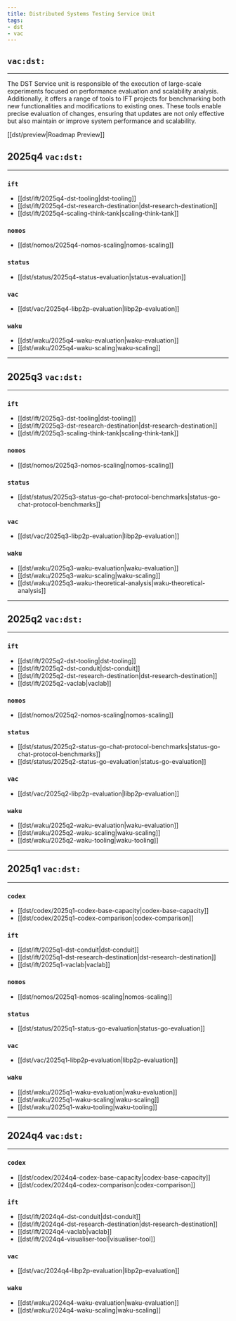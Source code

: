 ```yaml
---
title: Distributed Systems Testing Service Unit
tags:
- dst
- vac
---
```



## `vac:dst:`

---

The DST Service unit is responsible of the execution of large-scale 
experiments focused on performance evaluation and scalability analysis.
Additionally, it offers a range of tools to IFT projects for benchmarking
both new functionalities and modifications to existing ones. 
These tools enable precise evaluation of changes, ensuring that updates 
are not only effective but also maintain or improve system performance and scalability.


[[dst/preview|Roadmap Preview]]

## 2025q4 `vac:dst:`
---

### `ift`
* [[dst/ift/2025q4-dst-tooling|dst-tooling]]
* [[dst/ift/2025q4-dst-research-destination|dst-research-destination]]
* [[dst/ift/2025q4-scaling-think-tank|scaling-think-tank]]

### `nomos`
* [[dst/nomos/2025q4-nomos-scaling|nomos-scaling]]

### `status`
* [[dst/status/2025q4-status-evaluation|status-evaluation]]

### `vac`
* [[dst/vac/2025q4-libp2p-evaluation|libp2p-evaluation]]

### `waku`
* [[dst/waku/2025q4-waku-evaluation|waku-evaluation]]
* [[dst/waku/2025q4-waku-scaling|waku-scaling]]

---
## 2025q3 `vac:dst:`
---

### `ift`
* [[dst/ift/2025q3-dst-tooling|dst-tooling]]
* [[dst/ift/2025q3-dst-research-destination|dst-research-destination]]
* [[dst/ift/2025q3-scaling-think-tank|scaling-think-tank]]

### `nomos`
* [[dst/nomos/2025q3-nomos-scaling|nomos-scaling]]

### `status`
* [[dst/status/2025q3-status-go-chat-protocol-benchmarks|status-go-chat-protocol-benchmarks]]

### `vac`
* [[dst/vac/2025q3-libp2p-evaluation|libp2p-evaluation]]

### `waku`
* [[dst/waku/2025q3-waku-evaluation|waku-evaluation]]
* [[dst/waku/2025q3-waku-scaling|waku-scaling]]
* [[dst/waku/2025q3-waku-theoretical-analysis|waku-theoretical-analysis]]

---
## 2025q2 `vac:dst:`
---

### `ift`
* [[dst/ift/2025q2-dst-tooling|dst-tooling]]
* [[dst/ift/2025q2-dst-conduit|dst-conduit]]
* [[dst/ift/2025q2-dst-research-destination|dst-research-destination]]
* [[dst/ift/2025q2-vaclab|vaclab]]

### `nomos`
* [[dst/nomos/2025q2-nomos-scaling|nomos-scaling]]

### `status`
* [[dst/status/2025q2-status-go-chat-protocol-benchmarks|status-go-chat-protocol-benchmarks]]
* [[dst/status/2025q2-status-go-evaluation|status-go-evaluation]]

### `vac`
* [[dst/vac/2025q2-libp2p-evaluation|libp2p-evaluation]]

### `waku`
* [[dst/waku/2025q2-waku-evaluation|waku-evaluation]]
* [[dst/waku/2025q2-waku-scaling|waku-scaling]]
* [[dst/waku/2025q2-waku-tooling|waku-tooling]]

---
## 2025q1 `vac:dst:`
---
### `codex`
* [[dst/codex/2025q1-codex-base-capacity|codex-base-capacity]]
* [[dst/codex/2025q1-codex-comparison|codex-comparison]]

### `ift`
* [[dst/ift/2025q1-dst-conduit|dst-conduit]]
* [[dst/ift/2025q1-dst-research-destination|dst-research-destination]]
* [[dst/ift/2025q1-vaclab|vaclab]]

### `nomos`
* [[dst/nomos/2025q1-nomos-scaling|nomos-scaling]]

### `status`
* [[dst/status/2025q1-status-go-evaluation|status-go-evaluation]]

### `vac`
* [[dst/vac/2025q1-libp2p-evaluation|libp2p-evaluation]]

### `waku`
* [[dst/waku/2025q1-waku-evaluation|waku-evaluation]]
* [[dst/waku/2025q1-waku-scaling|waku-scaling]]
* [[dst/waku/2025q1-waku-tooling|waku-tooling]]

---
## 2024q4 `vac:dst:`
---
### `codex`
* [[dst/codex/2024q4-codex-base-capacity|codex-base-capacity]]
* [[dst/codex/2024q4-codex-comparison|codex-comparison]]

### `ift`
* [[dst/ift/2024q4-dst-conduit|dst-conduit]]
* [[dst/ift/2024q4-dst-research-destination|dst-research-destination]]
* [[dst/ift/2024q4-vaclab|vaclab]]
* [[dst/ift/2024q4-visualiser-tool|visualiser-tool]]

### `vac`
* [[dst/vac/2024q4-libp2p-evaluation|libp2p-evaluation]]

### `waku`
* [[dst/waku/2024q4-waku-evaluation|waku-evaluation]]
* [[dst/waku/2024q4-waku-scaling|waku-scaling]]